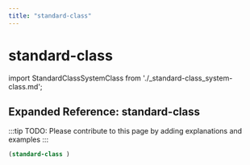 ```yaml
---
title: "standard-class"
---
```


# standard-class

import StandardClassSystemClass from './_standard-class_system-class.md';

<StandardClassSystemClass />

## Expanded Reference: standard-class

:::tip
TODO: Please contribute to this page by adding explanations and examples
:::

```lisp
(standard-class )
```
